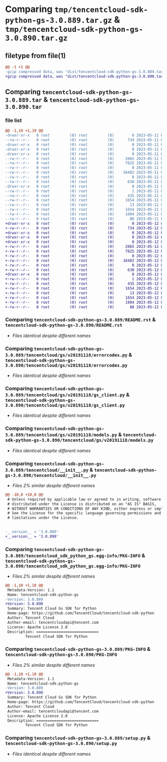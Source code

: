 # Comparing `tmp/tencentcloud-sdk-python-gs-3.0.889.tar.gz` & `tmp/tencentcloud-sdk-python-gs-3.0.890.tar.gz`

## filetype from file(1)

```diff
@@ -1 +1 @@
-gzip compressed data, was "dist/tencentcloud-sdk-python-gs-3.0.889.tar", last modified: Thu May 11 02:51:06 2023, max compression
+gzip compressed data, was "dist/tencentcloud-sdk-python-gs-3.0.890.tar", last modified: Fri May 12 02:15:01 2023, max compression
```

## Comparing `tencentcloud-sdk-python-gs-3.0.889.tar` & `tencentcloud-sdk-python-gs-3.0.890.tar`

### file list

```diff
@@ -1,19 +1,19 @@
-drwxr-xr-x   0 root         (0) root         (0)        0 2023-05-11 02:51:06.000000 tencentcloud-sdk-python-gs-3.0.889/
--rw-r--r--   0 root         (0) root         (0)      734 2023-05-11 02:51:06.000000 tencentcloud-sdk-python-gs-3.0.889/README.rst
-drwxr-xr-x   0 root         (0) root         (0)        0 2023-05-11 02:51:06.000000 tencentcloud-sdk-python-gs-3.0.889/tencentcloud/
-drwxr-xr-x   0 root         (0) root         (0)        0 2023-05-11 02:51:06.000000 tencentcloud-sdk-python-gs-3.0.889/tencentcloud/gs/
-drwxr-xr-x   0 root         (0) root         (0)        0 2023-05-11 02:51:06.000000 tencentcloud-sdk-python-gs-3.0.889/tencentcloud/gs/v20191118/
--rw-r--r--   0 root         (0) root         (0)     2065 2023-05-11 02:51:06.000000 tencentcloud-sdk-python-gs-3.0.889/tencentcloud/gs/v20191118/errorcodes.py
--rw-r--r--   0 root         (0) root         (0)     7825 2023-05-11 02:51:06.000000 tencentcloud-sdk-python-gs-3.0.889/tencentcloud/gs/v20191118/gs_client.py
--rw-r--r--   0 root         (0) root         (0)        0 2023-05-11 02:51:06.000000 tencentcloud-sdk-python-gs-3.0.889/tencentcloud/gs/v20191118/__init__.py
--rw-r--r--   0 root         (0) root         (0)    16482 2023-05-11 02:51:06.000000 tencentcloud-sdk-python-gs-3.0.889/tencentcloud/gs/v20191118/models.py
--rw-r--r--   0 root         (0) root         (0)        0 2023-05-11 02:51:06.000000 tencentcloud-sdk-python-gs-3.0.889/tencentcloud/gs/__init__.py
--rw-r--r--   0 root         (0) root         (0)      630 2023-05-11 02:51:06.000000 tencentcloud-sdk-python-gs-3.0.889/tencentcloud/__init__.py
-drwxr-xr-x   0 root         (0) root         (0)        0 2023-05-11 02:51:06.000000 tencentcloud-sdk-python-gs-3.0.889/tencentcloud_sdk_python_gs.egg-info/
--rw-r--r--   0 root         (0) root         (0)        1 2023-05-11 02:51:06.000000 tencentcloud-sdk-python-gs-3.0.889/tencentcloud_sdk_python_gs.egg-info/dependency_links.txt
--rw-r--r--   0 root         (0) root         (0)      435 2023-05-11 02:51:06.000000 tencentcloud-sdk-python-gs-3.0.889/tencentcloud_sdk_python_gs.egg-info/SOURCES.txt
--rw-r--r--   0 root         (0) root         (0)     1654 2023-05-11 02:51:06.000000 tencentcloud-sdk-python-gs-3.0.889/tencentcloud_sdk_python_gs.egg-info/PKG-INFO
--rw-r--r--   0 root         (0) root         (0)       13 2023-05-11 02:51:06.000000 tencentcloud-sdk-python-gs-3.0.889/tencentcloud_sdk_python_gs.egg-info/top_level.txt
--rw-r--r--   0 root         (0) root         (0)     1654 2023-05-11 02:51:06.000000 tencentcloud-sdk-python-gs-3.0.889/PKG-INFO
--rw-r--r--   0 root         (0) root         (0)     1004 2023-05-11 02:51:06.000000 tencentcloud-sdk-python-gs-3.0.889/setup.py
--rw-r--r--   0 root         (0) root         (0)       88 2023-05-11 02:51:06.000000 tencentcloud-sdk-python-gs-3.0.889/setup.cfg
+drwxr-xr-x   0 root         (0) root         (0)        0 2023-05-12 02:15:01.000000 tencentcloud-sdk-python-gs-3.0.890/
+-rw-r--r--   0 root         (0) root         (0)      734 2023-05-12 02:15:01.000000 tencentcloud-sdk-python-gs-3.0.890/README.rst
+drwxr-xr-x   0 root         (0) root         (0)        0 2023-05-12 02:15:01.000000 tencentcloud-sdk-python-gs-3.0.890/tencentcloud/
+drwxr-xr-x   0 root         (0) root         (0)        0 2023-05-12 02:15:01.000000 tencentcloud-sdk-python-gs-3.0.890/tencentcloud/gs/
+drwxr-xr-x   0 root         (0) root         (0)        0 2023-05-12 02:15:01.000000 tencentcloud-sdk-python-gs-3.0.890/tencentcloud/gs/v20191118/
+-rw-r--r--   0 root         (0) root         (0)     2065 2023-05-12 02:15:01.000000 tencentcloud-sdk-python-gs-3.0.890/tencentcloud/gs/v20191118/errorcodes.py
+-rw-r--r--   0 root         (0) root         (0)     7825 2023-05-12 02:15:01.000000 tencentcloud-sdk-python-gs-3.0.890/tencentcloud/gs/v20191118/gs_client.py
+-rw-r--r--   0 root         (0) root         (0)        0 2023-05-12 02:15:01.000000 tencentcloud-sdk-python-gs-3.0.890/tencentcloud/gs/v20191118/__init__.py
+-rw-r--r--   0 root         (0) root         (0)    16482 2023-05-12 02:15:01.000000 tencentcloud-sdk-python-gs-3.0.890/tencentcloud/gs/v20191118/models.py
+-rw-r--r--   0 root         (0) root         (0)        0 2023-05-12 02:15:01.000000 tencentcloud-sdk-python-gs-3.0.890/tencentcloud/gs/__init__.py
+-rw-r--r--   0 root         (0) root         (0)      630 2023-05-12 02:15:01.000000 tencentcloud-sdk-python-gs-3.0.890/tencentcloud/__init__.py
+drwxr-xr-x   0 root         (0) root         (0)        0 2023-05-12 02:15:01.000000 tencentcloud-sdk-python-gs-3.0.890/tencentcloud_sdk_python_gs.egg-info/
+-rw-r--r--   0 root         (0) root         (0)        1 2023-05-12 02:15:01.000000 tencentcloud-sdk-python-gs-3.0.890/tencentcloud_sdk_python_gs.egg-info/dependency_links.txt
+-rw-r--r--   0 root         (0) root         (0)      435 2023-05-12 02:15:01.000000 tencentcloud-sdk-python-gs-3.0.890/tencentcloud_sdk_python_gs.egg-info/SOURCES.txt
+-rw-r--r--   0 root         (0) root         (0)     1654 2023-05-12 02:15:01.000000 tencentcloud-sdk-python-gs-3.0.890/tencentcloud_sdk_python_gs.egg-info/PKG-INFO
+-rw-r--r--   0 root         (0) root         (0)       13 2023-05-12 02:15:01.000000 tencentcloud-sdk-python-gs-3.0.890/tencentcloud_sdk_python_gs.egg-info/top_level.txt
+-rw-r--r--   0 root         (0) root         (0)     1654 2023-05-12 02:15:01.000000 tencentcloud-sdk-python-gs-3.0.890/PKG-INFO
+-rw-r--r--   0 root         (0) root         (0)     1004 2023-05-12 02:15:01.000000 tencentcloud-sdk-python-gs-3.0.890/setup.py
+-rw-r--r--   0 root         (0) root         (0)       88 2023-05-12 02:15:01.000000 tencentcloud-sdk-python-gs-3.0.890/setup.cfg
```

### Comparing `tencentcloud-sdk-python-gs-3.0.889/README.rst` & `tencentcloud-sdk-python-gs-3.0.890/README.rst`

 * *Files identical despite different names*

### Comparing `tencentcloud-sdk-python-gs-3.0.889/tencentcloud/gs/v20191118/errorcodes.py` & `tencentcloud-sdk-python-gs-3.0.890/tencentcloud/gs/v20191118/errorcodes.py`

 * *Files identical despite different names*

### Comparing `tencentcloud-sdk-python-gs-3.0.889/tencentcloud/gs/v20191118/gs_client.py` & `tencentcloud-sdk-python-gs-3.0.890/tencentcloud/gs/v20191118/gs_client.py`

 * *Files identical despite different names*

### Comparing `tencentcloud-sdk-python-gs-3.0.889/tencentcloud/gs/v20191118/models.py` & `tencentcloud-sdk-python-gs-3.0.890/tencentcloud/gs/v20191118/models.py`

 * *Files identical despite different names*

### Comparing `tencentcloud-sdk-python-gs-3.0.889/tencentcloud/__init__.py` & `tencentcloud-sdk-python-gs-3.0.890/tencentcloud/__init__.py`

 * *Files 2% similar despite different names*

```diff
@@ -10,8 +10,8 @@
 # Unless required by applicable law or agreed to in writing, software
 # distributed under the License is distributed on an "AS IS" BASIS,
 # WITHOUT WARRANTIES OR CONDITIONS OF ANY KIND, either express or implied.
 # See the License for the specific language governing permissions and
 # limitations under the License.
 
 
-__version__ = '3.0.889'
+__version__ = '3.0.890'
```

### Comparing `tencentcloud-sdk-python-gs-3.0.889/tencentcloud_sdk_python_gs.egg-info/PKG-INFO` & `tencentcloud-sdk-python-gs-3.0.890/tencentcloud_sdk_python_gs.egg-info/PKG-INFO`

 * *Files 2% similar despite different names*

```diff
@@ -1,10 +1,10 @@
 Metadata-Version: 1.1
 Name: tencentcloud-sdk-python-gs
-Version: 3.0.889
+Version: 3.0.890
 Summary: Tencent Cloud Gs SDK for Python
 Home-page: https://github.com/TencentCloud/tencentcloud-sdk-python
 Author: Tencent Cloud
 Author-email: tencentcloudapi@tencent.com
 License: Apache License 2.0
 Description: ============================
         Tencent Cloud SDK for Python
```

### Comparing `tencentcloud-sdk-python-gs-3.0.889/PKG-INFO` & `tencentcloud-sdk-python-gs-3.0.890/PKG-INFO`

 * *Files 2% similar despite different names*

```diff
@@ -1,10 +1,10 @@
 Metadata-Version: 1.1
 Name: tencentcloud-sdk-python-gs
-Version: 3.0.889
+Version: 3.0.890
 Summary: Tencent Cloud Gs SDK for Python
 Home-page: https://github.com/TencentCloud/tencentcloud-sdk-python
 Author: Tencent Cloud
 Author-email: tencentcloudapi@tencent.com
 License: Apache License 2.0
 Description: ============================
         Tencent Cloud SDK for Python
```

### Comparing `tencentcloud-sdk-python-gs-3.0.889/setup.py` & `tencentcloud-sdk-python-gs-3.0.890/setup.py`

 * *Files identical despite different names*

